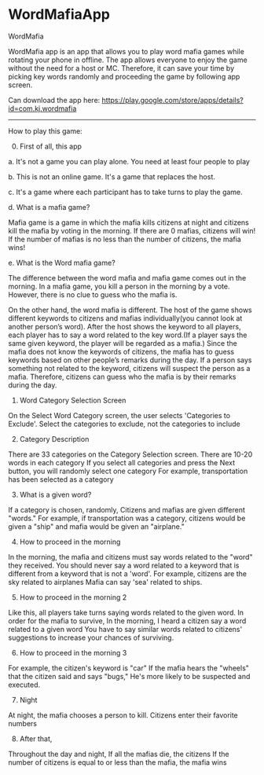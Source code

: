 # WordMafiaApp
WordMafia

WordMafia app is an app that allows you to play word mafia games while rotating your phone in offline. 
The app allows everyone to enjoy the game without the need for a host or MC.
Therefore, it can save your time by picking key words randomly and proceeding the game by following app screen.

Can download the app here:
https://play.google.com/store/apps/details?id=com.kj.wordmafia

---------------------------------------------------------------------------------------------------------------------------------------------
How to play this game:

0. First of all, this app

a. It's not a game you can play alone. You need at least four people to play

b. This is not an online game. It's a game that replaces the host.

c. It's a game where each participant has to take turns to play the game.

d. What is a mafia game?

Mafia game is a game in which the mafia kills citizens at night and citizens kill the mafia by voting in the morning.
If there are 0 mafias, citizens will win!
If the number of mafias is no less than the number of citizens, the mafia wins!

e. What is the Word mafia game?

The difference between the word mafia and mafia game comes out in the morning. In a mafia game, you kill a person in the morning by a vote.
However, there is no clue to guess who the mafia is.

On the other hand, the word mafia is different. The host of the game shows different keywords to citizens and mafias individually(you cannot look at another person’s word). 
After the host shows the keyword to all players, each player has to say a word related to the key word.(If a player says the same given keyword, the player will be regarded as a mafia.) Since the mafia does not know the keywords of citizens, the mafia has to guess keywords based on other people’s remarks during the day. If a person says something not related to the keyword, citizens will suspect the person as a mafia. 
Therefore, citizens can guess who the mafia is by their remarks during the day.

<Game Description>

1. Word Category Selection Screen

On the Select Word Category screen, the user selects 'Categories to Exclude'.
Select the categories to exclude, not the categories to include



2. Category Description

There are 33 categories on the Category Selection screen.
There are 10-20 words in each category
If you select all categories and press the Next button, you will randomly select one category
For example, transportation has been selected as a category

3. What is a given word?

If a category is chosen, randomly,
Citizens and mafias are given different "words."
For example, if transportation was a category, citizens would be given a "ship" and mafia would be given an "airplane."

4. How to proceed in the morning

In the morning, the mafia and citizens must say words related to the "word" they received.
You should never say a word related to a keyword that is different from a keyword that is not a 'word'.
For example, citizens are the sky related to airplanes
Mafia can say 'sea' related to ships.

5. How to proceed in the morning 2

Like this, all players take turns saying words related to the given word.
In order for the mafia to survive,
In the morning, I heard a citizen say a word related to a given word
You have to say similar words related to citizens' suggestions to increase your chances of surviving.

6. How to proceed in the morning 3

For example, the citizen's keyword is "car"
If the mafia hears the "wheels" that the citizen said and says "bugs,"
He's more likely to be suspected and executed.

7. Night

At night, the mafia chooses a person to kill.
Citizens enter their favorite numbers

8. After that,

Throughout the day and night,
If all the mafias die, the citizens
If the number of citizens is equal to or less than the mafia, the mafia wins


